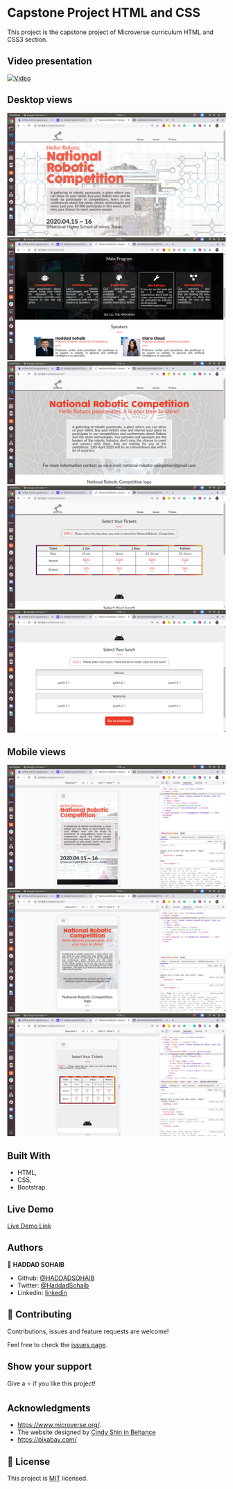 # Capstone Project HTML and CSS

This project is the capstone project of Microverse curriculum HTML and CSS3 section.

## Video presentation

[![Video](assets/img/video_thumb.png)](https://www.loom.com/share/b9e0ff8ae5584184ae6911ce83311f9d)

## Desktop views

![screenshot](images/readme/1.png)
![screenshot](images/readme/2.png)
![screenshot](images/readme/3.png)
![screenshot](images/readme/4.png)
![screenshot](images/readme/5.png)


## Mobile views

![screenshot](images/readme/6.png)
![screenshot](images/readme/7.png)
![screenshot](images/readme/8.png)


## Built With

- HTML,
- CSS,
- Bootstrap.

## Live Demo

[Live Demo Link](https://rawcdn.githack.com/HADDADSOHAIB/HTML-capstone-project/7d741ef366f1254d3ac73e835f9c643ab4b68744/index.html)

## Authors

👤 **HADDAD SOHAIB**

- Github: [@HADDADSOHAIB](https://github.com/HADDADSOHAIB)
- Twitter: [@HaddadSohaib](https://twitter.com/HaddadSohaib)
- Linkedin: [linkedin](https://www.linkedin.com/in/sohaibhaddad/)


## 🤝 Contributing

Contributions, issues and feature requests are welcome!

Feel free to check the [issues page](issues/).

## Show your support

Give a ⭐️ if you like this project!

## Acknowledgments

- https://www.microverse.org/.
- The website designed by [Cindy Shin in Behance](https://www.behance.net/adagio07)
- https://pixabay.com/

## 📝 License

This project is [MIT](lic.url) licensed.